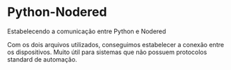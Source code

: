 # Python-Nodered
Estabelecendo a comunicação entre Python e Nodered

Com os dois arquivos utilizados, conseguimos estabelecer a conexão entre os dispositivos. Muito útil para sistemas que não possuem protocolos standard de automação.

